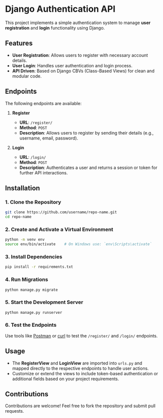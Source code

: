 # Django Authentication API

This project implements a simple authentication system to manage **user registration** and **login** functionality using Django.

## Features

- **User Registration**: Allows users to register with necessary account details.
- **User Login**: Handles user authentication and login process.
- **API Driven**: Based on Django CBVs (Class-Based Views) for clean and modular code.

## Endpoints

The following endpoints are available:

1. **Register**
   - **URL**: `/register/`
   - **Method**: `POST`
   - **Description**: Allows users to register by sending their details (e.g., username, email, password).

2. **Login**
   - **URL**: `/login/`
   - **Method**: `POST`
   - **Description**: Authenticates a user and returns a session or token for further API interactions.

## Installation

### 1. Clone the Repository
```bash
git clone https://github.com/username/repo-name.git
cd repo-name
```

### 2. Create and Activate a Virtual Environment
```bash
python -m venv env
source env/bin/activate    # On Windows use: `env\Scripts\activate`
```

### 3. Install Dependencies
```bash
pip install -r requirements.txt
```

### 4. Run Migrations
```bash
python manage.py migrate
```

### 5. Start the Development Server
```bash
python manage.py runserver
```

### 6. Test the Endpoints
Use tools like [Postman](https://www.postman.com/) or [curl](https://curl.se/) to test the `/register/` and `/login/` endpoints.

## Usage

- The **RegisterView** and **LoginView** are imported into `urls.py` and mapped directly to the respective endpoints to handle user actions.
- Customize or extend the views to include token-based authentication or additional fields based on your project requirements.

## Contributions

Contributions are welcome! Feel free to fork the repository and submit pull requests.
